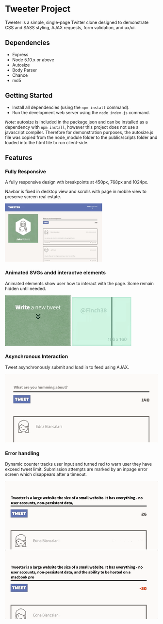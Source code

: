 # Tweeter Project

Tweeter is a simple, single-page Twitter clone designed to demonstrate CSS and SASS styling, AJAX requests, form validation, and ux/ui. 

## Dependencies

- Express
- Node 5.10.x or above
- Autosize
- Body Parser
- Chance
- md5

## Getting Started
- Install all dependencies (using the `npm install` command).
- Run the development web server using the `node index.js` command.

*Note:* autosize is included in the package.json and can be installed as a dependency with `npm install`, however this project does not use a javascript compiler. Therefore for demonstration purposes, the autosize.js file was copied from the node_module folder to the public/scripts folder and loaded into the html file to run client-side.

## Features

### Fully Responsive ###

A fully responsive design wth breakpoints at 450px, 768px and 1024px.

Navbar is fixed in desktop view and scrolls with page in mobile view to preserve screen real estate.

!["Fully Responsive Design"](https://github.com/mendahu/tweeter/blob/master/docs/responsive.gif?raw=true)

### Animated SVGs andd interactve elements

Animated elements show user how to interact with the page. Some remain hidden until needed.

!["Pull-down Icon"](https://github.com/mendahu/tweeter/blob/master/docs/animated_svg.gif?raw=true)
!["Jump button"](https://github.com/mendahu/tweeter/blob/master/docs/jump-button.gif?raw=true)

### Asynchronous Interaction

Tweet asynchronously submit and load in to feed using AJAX.

!["Asynchronous interaction"](https://github.com/mendahu/tweeter/blob/master/docs/tweet.gif?raw=true)

### Error handling

Dynamic counter tracks user input and turned red to warn user they have exceed tweet limit. Submission attempts are marked by an inpage error screen which disappears after a timeout.

!["Character counter"](https://github.com/mendahu/tweeter/blob/master/docs/over-tweet.gif?raw=true)
!["Error messages"](https://github.com/mendahu/tweeter/blob/master/docs/error.gif?raw=true)